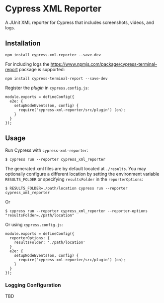 # Cypress XML Reporter
A JUnit XML reporter for Cypress that includes screenshots, videos, and logs.

## Installation

```
npm install cypress-xml-reporter --save-dev
```
For including logs the https://www.npmjs.com/package/cypress-terminal-report package is supported:

```
npm install cypress-terminal-report --save-dev
```

Register the *plugin* in `cypress.config.js`:
```
module.exports = defineConfig({
  e2e: {
    setupNodeEvents(on, config) {
      require('cypress-xml-reporter/src/plugin') (on);
    }
  }
});
```

## Usage
Run Cypress with `cypress-xml-reporter`:

```
$ cypress run --reporter cypress_xml_reporter
```

The generated xml files are by default located at `./results`. You may optionally configure a different location by setting the environment variable `RESULTS_FOLDER` or specifying `resultsFolder` in the `reporterOptions`:

```
$ RESULTS_FOLDER=./path/location cypress run --reporter cypress_xml_reporter
```
Or
```
$ cypress run --reporter cypress_xml_reporter --reporter-options "resultsFolder=./path/location"
```
Or using `cypress.config.js`:
```
module.exports = defineConfig({
  reporterOptions: {
    resultsFolder: './path/location'
  }
  e2e: {
    setupNodeEvents(on, config) {
      require('cypress-xml-reporter/src/plugin') (on);
    }
  }
});
```

### Logging Configuration
TBD


